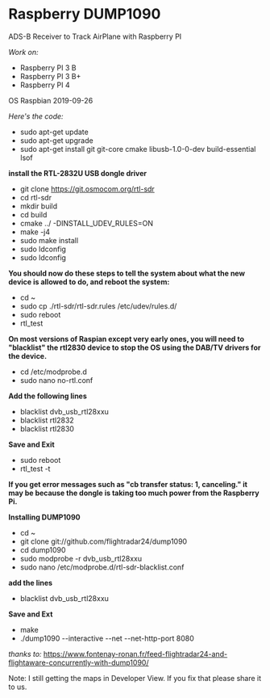 # Raspberry DUMP1090
ADS-B Receiver to Track AirPlane with Raspberry PI

*Work on:*
- Raspberry PI 3 B
- Raspberry PI 3 B+
- Raspberry PI 4

OS Raspbian 2019-09-26

*Here's the code:*
- sudo apt-get update
- sudo apt-get upgrade
- sudo apt-get install git git-core cmake libusb-1.0-0-dev build-essential lsof

**install the RTL-2832U USB dongle driver**
- git clone https://git.osmocom.org/rtl-sdr
- cd rtl-sdr
- mkdir build
- cd build
- cmake ../ -DINSTALL_UDEV_RULES=ON
- make -j4
- sudo make install
- sudo ldconfig
- sudo ldconfig

**You should now do these steps to tell the system about what the new device is allowed to do, and reboot the system:**
- cd ~
- sudo cp ./rtl-sdr/rtl-sdr.rules /etc/udev/rules.d/
- sudo reboot
- rtl_test

**On most versions of Raspian except very early ones, you will need to "blacklist" the rtl2830 device to stop the OS using the DAB/TV drivers for the device.**
- cd /etc/modprobe.d
- sudo nano no-rtl.conf

**Add the following lines**
- blacklist dvb_usb_rtl28xxu
- blacklist rtl2832
- blacklist rtl2830

**Save and Exit**
- sudo reboot
- rtl_test -t

**If you get error messages such as "cb transfer status: 1, canceling." it may be because the dongle is taking too much power from the Raspberry Pi.** 

**Installing DUMP1090**
- cd ~ 
- git clone git://github.com/flightradar24/dump1090
- cd dump1090
- sudo modprobe -r dvb_usb_rtl28xxu
- sudo nano /etc/modprobe.d/rtl-sdr-blacklist.conf

**add the lines**
- blacklist dvb_usb_rtl28xxu

**Save and Ext**
- make
- ./dump1090 --interactive --net --net-http-port 8080

*thanks to:*
https://www.fontenay-ronan.fr/feed-flightradar24-and-flightaware-concurrently-with-dump1090/

Note:
I still getting the maps in Developer View. If you fix that please share it to us.
